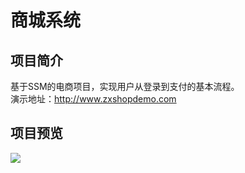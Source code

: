# 商城系统
## 项目简介
基于SSM的电商项目，实现用户从登录到支付的基本流程。  
演示地址：http://www.zxshopdemo.com
## 项目预览
![](https://github.com/wuyan345/onlineShop/readme-img/首页.jpg)
